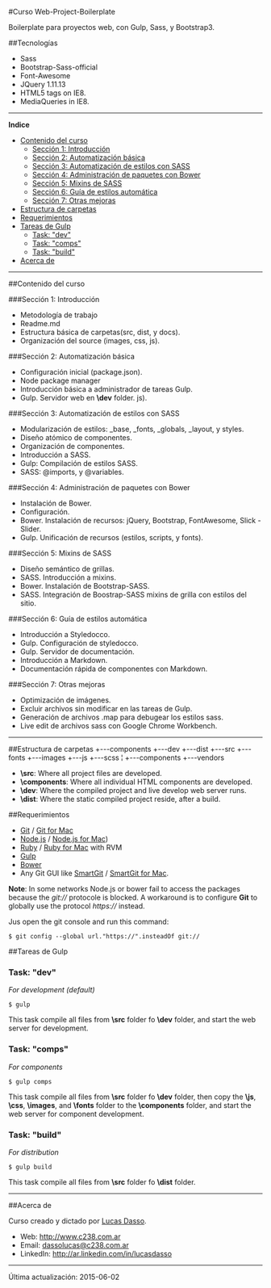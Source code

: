 ﻿#Curso Web-Project-Boilerplate

Boilerplate para proyectos web, con Gulp, Sass, y Bootstrap3.


##Tecnologías
- Sass
- Bootstrap-Sass-official
- Font-Awesome
- JQuery 1.11.13
- HTML5 tags on IE8.
- MediaQueries in IE8.

---

**Indice**

- [Contenido del curso](#contenido-del-curso)
	- [Sección 1: Introducción](#sección-1-introducción)
	- [Sección 2: Automatización básica](#sección-2-automatización-básica)
	- [Sección 3: Automatización de estilos con SASS](#sección-3-automatización-de-estilos-con-sass)
	- [Sección 4: Administración de paquetes con Bower](#sección-4-administración-de-paquetes-con-bower)
	- [Sección 5: Mixins de SASS](#sección-5-mixins-de-sass)
	- [Sección 6: Guía de estilos automática](#sección-6-guía-de-estilos-automática)
	- [Sección 7: Otras mejoras](#sección-7-otras-mejoras)
- [Estructura de carpetas](#estructura-de-carpetas)
- [Requerimientos](#requerimientos)
- [Tareas de Gulp](#tareas-de-gulp)
	- [Task: "dev"](#task-dev)
	- [Task: "comps"](#task-comps)
	- [Task: "build"](#task-build)
- [Acerca de](#acerca-de)

---



##Contenido del curso

###Sección 1: Introducción
- Metodología de trabajo
- Readme.md
- Estructura básica de carpetas(src, dist, y docs).
- Organización del source (images, css, js).

###Sección 2: Automatización básica
- Configuración inicial (package.json). 
- Node  package manager
- Introducción básica a administrador de tareas Gulp.
- Gulp. Servidor web en **\dev** folder.
js).

###Sección 3: Automatización de estilos con SASS
- Modularización de estilos: _base, _fonts, _globals, _layout, y styles.
- Diseño atómico de componentes.
-  Organización de componentes.
- Introducción a SASS.
- Gulp: Compilación de estilos SASS.
- SASS: @imports, y @variables.

###Sección 4: Administración de paquetes con Bower
- Instalación de Bower.
- Configuración.
- Bower. Instalación de recursos: jQuery, Bootstrap, FontAwesome, Slick - Slider.
- Gulp. Unificación de recursos (estilos, scripts, y fonts).

###Sección 5: Mixins de SASS
- Diseño semántico de grillas.
- SASS. Introducción a mixins.
- Bower. Instalación de Bootstrap-SASS.
- SASS. Integración de Boostrap-SASS  mixins de grilla con estilos del sitio.

###Sección 6: Guía de estilos automática
- Introducción a Styledocco.
- Gulp. Configuración de styledocco.
- Gulp. Servidor de documentación.
- Introducción a Markdown.
- Documentación rápida de componentes con Markdown.

###Sección 7: Otras mejoras
- Optimización de imágenes.
- Excluir archivos sin modificar en las tareas de Gulp.
- Generación de archivos .map para debugear los estilos sass.
- Live edit de archivos sass con Google Chrome Workbench.

---

##Estructura de carpetas
	+---components
	+---dev
	+---dist
	+---src
		+---fonts
		+---images
		+---js
		+---scss
		¦   +---components
		+---vendors

- **\src**: Where all project files are developed.
- **\components**: Where all  individual HTML components are developed.
- **\dev**: Where the compiled project and live develop web server runs.
- **\dist**: Where the static compiled project reside, after a build.
	
		
##Requerimientos
- [Git] / [Git for Mac]
- [Node.js] / [Node.js for Mac])
- [Ruby] / [Ruby for Mac] with RVM
- [Gulp]
- [Bower]
- Any Git GUI like [SmartGit] / [SmartGit for Mac].

**Note**: In some networks Node.js or bower fail to access the packages because the _git://_ protocole is blocked. A workaround is to configure **Git** to globally use the protocol _https://_ instead.

Jus open the git console and run this command:
```
$ git config --global url."https://".insteadOf git://
```

##Tareas de Gulp

### Task: "dev"
_For development (default)_

```
$ gulp
```
This task compile all files from **\src** folder fo **\dev** folder, and start the web server for development.

### Task: "comps"
_For components_

```
$ gulp comps
```
This task compile all files from **\src** folder fo **\dev** folder, then copy the **\js**, **\css**, **\images**, and **\fonts** folder to the **\components** folder, and start the web server for component development.

### Task: "build"
_For distribution_

```
$ gulp build
```
This task compile all files from **\src** folder fo **\dist** folder.

---

##Acerca de

Curso creado y dictado por [Lucas Dasso].
- Web: <http://www.c238.com.ar>
- Email: <dassolucas@c238.com.ar>
- LinkedIn: <http://ar.linkedin.com/in/lucasdasso>

---
Última actualización: 2015-06-02




[Git]: http://git-scm.com/download/win
[Git for Mac]: http://git-scm.com/download/mac
[Node.js]: http://nodejs.org/dist/v0.12.4/node-v0.12.4-x86.msi
[Node.js for Mac]: http://nodejs.org/dist/v0.12.4/node-v0.12.4.pkg
[Ruby]: http://dl.bintray.com/oneclick/rubyinstaller/rubyinstaller-2.2.2.exe
[Ruby for Mac]: http://code.tutsplus.com/tutorials/how-to-install-ruby-on-a-mac--net-21664
[Gulp]: https://github.com/gulpjs/gulp/blob/master/docs/getting-started.md
[Bower]: http://bower.io/#install-bower
[SmartGit]: http://www.syntevo.com/smartgit/download?file=smartgit/smartgit-win32-setup-jre-6_5_8.zip
[SmartGit for Mac]: http://www.syntevo.com/smartgit/download?file=smartgit/smartgit-macosx-6_5_8.dmg

[Lucas Dasso]: http://www.c238.com.ar

